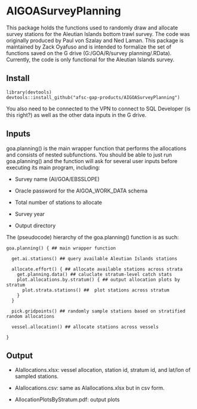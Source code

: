 # AIGOASurveyPlanning

This package holds the functions used to randomly draw and allocate survey stations for the Aleutian Islands bottom trawl survey. The code was originally produced by Paul von Szalay and Ned Laman. This package is maintained by Zack Oyafuso and is intended to formalize the set of functions saved on the G drive (G:/GOA/R/survey planning/.RData). Currently, the code is only functional for the Aleutian Islands survey. 

## Install

```
library(devtools)
devtools::install_github("afsc-gap-products/AIGOASurveyPlanning")
```

You also need to be connected to the VPN to connect to SQL Developer (is this right?) as well as the other data inputs in the G drive. 

## Inputs 

goa.planning() is the main wrapper function that performs the allocations and consists of nested subfunctions. You should be able to just run goa.planning() and the function will ask for several user inputs before executing its main program, including:

* Survey name (AI/GOA/EBSSLOPE)

* Oracle password for the AIGOA_WORK_DATA schema

* Total number of stations to allocate

* Survey year

* Output directory

The (pseudocode) hierarchy of the goa.planning() function is as such:

```
goa.planning() { ## main wrapper function
  
  get.ai.stations() ## query available Aleutian Islands stations
  
  allocate.effort() { ## allocate available stations across strata
    get.planning.data() ## caluclate stratum-level catch stats
    plot.allocations.by.stratum() { ## output allocation plots by stratum 
      plot.strata.stations() ##  plot stations across stratum
    }
  }
  
  pick.gridpoints() ## randomly sample stations based on stratified random allocations
  
  vessel.allocation() ## allocate stations across vessels
  
}

```


## Output

* AIallocations.xlsx: vessel allocation, station id, stratum id, and lat/lon of sampled stations.

* AIallocations.csv: same as AIallocations.xlsx but in csv form.

* AllocationPlotsByStratum.pdf: output plots 

